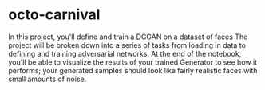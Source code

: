 # octo-carnival
In this project, you'll define and train a DCGAN on a dataset of faces
The project will be broken down into a series of tasks from loading in data to defining and training adversarial networks.
At the end of the notebook, you'll be able to visualize the results of your trained Generator to see how it performs;
your generated samples should look like fairly realistic faces with small amounts of noise.
